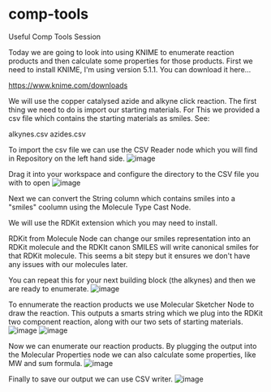 # comp-tools
Useful Comp Tools Session

Today we are going to look into using KNIME to enumerate reaction products and then calculate some properties for those products. First we need to install KNIME, I'm using version 5.1.1. You can download it here...

https://www.knime.com/downloads

We will use the copper catalysed azide and alkyne click reaction. The first thing we need to do is import our starting materials. For This we provided a csv file which contains the starting materials as smiles. See:

alkynes.csv
azides.csv

To import the csv file we can use the CSV Reader node which you will find in Repository on the left hand side.
![image](https://github.com/angus-e-mcmillan/comp-tools/assets/57298625/591ab4cc-393f-4afa-97c4-1dc8d204c033)

Drag it into your workspace and configure the directory to the CSV file you with to open
![image](https://github.com/angus-e-mcmillan/comp-tools/assets/57298625/e315f3bd-2801-47fc-beb1-c4f1f1484754)

Next we can convert the String column which contains smiles into a "smiles" coolumn using the Molecule Type Cast Node. 

We will use the RDKit extension which you may need to install.

RDKit from Molecule Node can change our smiles representation into an RDKit molecule and the RDKIt canon SMILES will write canonical smiles for that RDKit molecule. This seems a bit stepy but it ensures we don't have any issues with our molecules later.

You can repeat this for your next building block (the alkynes) and then we are ready to enumerate.
![image](https://github.com/angus-e-mcmillan/comp-tools/assets/57298625/ce26118a-f1d8-4016-b411-7be89425dc61)

To ennumerate the reaction products we use Molecular Sketcher Node to draw the reaction. This outputs a smarts string which we plug into the RDKit two component reaction, along with our two sets of starting materials. 
![image](https://github.com/angus-e-mcmillan/comp-tools/assets/57298625/435f1a9f-1a59-4522-8984-35acdf1771d0)
![image](https://github.com/angus-e-mcmillan/comp-tools/assets/57298625/d7d6e981-4327-44df-bb00-7c0243e204c4)

Now we can enumerate our reaction products. By plugging the output into the Molecular Properties node we can also calculate some properties, like MW and sum formula.
![image](https://github.com/angus-e-mcmillan/comp-tools/assets/57298625/9553db90-41ff-4f8b-86a0-c3984aca08cd)


Finally to save our output we can use CSV writer.
![image](https://github.com/angus-e-mcmillan/comp-tools/assets/57298625/782b6352-4d66-4e0e-ae6c-baad6ce01b9f)

